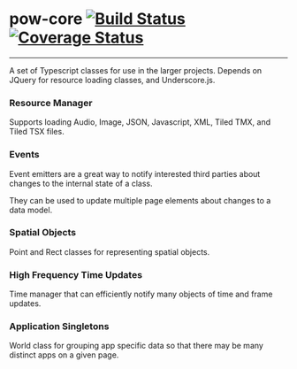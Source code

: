 # pow-core [![Build Status](https://travis-ci.org/justindujardin/pow-core.svg?branch=master)](https://travis-ci.org/justindujardin/pow-core) [![Coverage Status](https://img.shields.io/coveralls/justindujardin/pow-core.svg)](https://coveralls.io/r/justindujardin/pow-core?branch=master)
--- 

A set of Typescript classes for use in the larger projects.  Depends on JQuery for resource loading classes, and Underscore.js.

### Resource Manager
Supports loading Audio, Image, JSON, Javascript, XML, Tiled TMX, and Tiled TSX files.

<div id="resource-objects"></div>

### Events
Event emitters are a great way to notify interested third parties about changes to the internal state of a class.


They can be used to update multiple page elements about changes to a data model.


### Spatial Objects
Point and Rect classes for representing spatial objects.

### High Frequency Time Updates 
Time manager that can efficiently notify many objects of time and frame updates.

<div id="time-timer"></div>

### Application Singletons
World class for grouping app specific data so that there may be many distinct apps on a given page.


<script type="text/javascript" src="https://cdnjs.cloudflare.com/ajax/libs/underscore.js/1.8.3/underscore-min.js"></script>
<script type="text/javascript" src="https://cdn.rawgit.com/justindujardin/pow-core/v0.1.8/lib/pow-core.js"></script>
